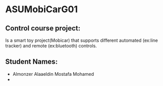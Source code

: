 # ASUMobiCarG01
## Control course project:
Is a smart toy project(Mobicar) that supports different automated (ex:line tracker) and remote (ex:bluetooth) controls.
## Student Names:
- Almonzer Alaaeldin Mostafa Mohamed
- 
